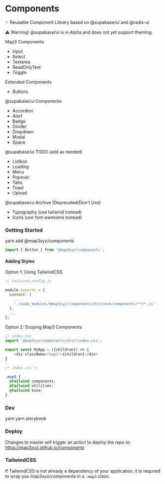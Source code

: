 # Components

✨ Reusable Component Library based on @supabase/ui and @radix-ui

⚠️ Warning! @supabase/ui is in Alpha and does not yet support theming.

Map3 Components

- Input
- Select
- Textarea
- ReadOnlyText
- Toggle

Extended Components

- Buttons

@supabase/ui Components

- Accordion
- Alert
- Badge
- Divider
- Dropdown
- Modal
- Space

@supabase/ui TODO (add as needed)

- Listbox
- Loading
- Menu
- Popover
- Tabs
- Toast
- Upload

@supabase/ui Archive (Deprecated/Don't Use)

- Typography (use tailwind instead)
- Icons (use font-awesome instead)

### Getting Started

yarn add @map3xyz/components

```javascript
import { Button } from '@map3xyz/components';
```

#### Adding Styles

Option 1: Using TailwindCSS

```javascript
// tailwind.config.js

module.exports = {
  content: [
    ...
    './node_modules/@map3xyz/components/dist/esm/components/**/*.js'
  ],
  ...
};
```

Option 2: Scoping Map3 Components

```javascript
// index.tsx
import '@map3xyz/components/dist/index.css';

export const MyApp = ({children}) => {
    <div className="map3">{children}</div>
}
```

```css
/* index.css */

.map3 {
  @tailwind components;
  @tailwind utilities;
  @tailwind base;
}
```

### Dev

yarn
yarn storybook

### Deploy

Changes to master will trigger an action to deploy the repo to: https://map3xyz.github.io/components

### TailwindCSS

If TailwindCSS is not already a dependency of your application, it is required to wrap you map3xyz/components in a `.map3` class.
